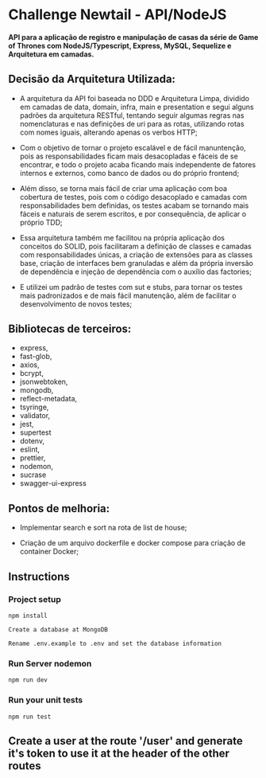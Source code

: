 # Challenge Newtail - API/NodeJS
#### API para a aplicação de registro e manipulação de casas da série de Game of Thrones com NodeJS/Typescript, Express, MySQL, Sequelize e Arquitetura em camadas.
## Decisão da Arquitetura Utilizada:
- A arquitetura da API foi baseada no DDD e Arquitetura Limpa, dividido em camadas de data, domain, infra, main e presentation e segui alguns padrões da arquitetura RESTful, tentando seguir algumas regras nas nomenclaturas e nas definições de uri para as rotas, utilizando rotas com nomes iguais, alterando apenas os verbos HTTP;

- Com o objetivo de tornar o projeto escalável e de fácil manuntenção, pois as responsabilidades ficam mais desacopladas e fáceis de se encontrar, e todo o projeto acaba ficando mais independente de fatores internos e externos, como banco de dados ou do próprio frontend;

- Além disso, se torna mais fácil de criar uma aplicação com boa cobertura de testes, pois com o código desacoplado e camadas com responsabilidades bem definidas, os testes acabam se tornando mais fáceis e naturais de serem escritos, e por consequência, de aplicar o próprio TDD;

- Essa arquitetura também me facilitou na própria aplicação dos conceitos do SOLID, pois facilitaram a definição de classes e camadas com responsabilidades únicas, a criação de extensões para as classes base, criação de interfaces bem granuladas e além da própria inversão de dependência e injeção de dependência com o auxílio das factories;

- E utilizei um padrão de testes com sut e stubs, para tornar os testes mais padronizados e de mais fácil manutenção, além de facilitar o desenvolvimento de novos testes;


## Bibliotecas de terceiros:
- express,
- fast-glob,
- axios,
- bcrypt,
- jsonwebtoken,
- mongodb,
- reflect-metadata,
- tsyringe,
- validator, 
- jest, 
- supertest
- dotenv, 
- eslint, 
- prettier,
- nodemon,
- sucrase
- swagger-ui-express

## Pontos de melhoria:
- Implementar search e sort na rota de list de house;

- Criação de um arquivo dockerfile e docker compose para criação de container Docker;



## Instructions
### Project setup
```
npm install
```
```
Create a database at MongoDB
```
```
Rename .env.example to .env and set the database information
```

### Run Server nodemon
```
npm run dev
```

### Run your unit tests
```
npm run test
```


## Create a user at the route '/user' and generate it's token to use it at the header of the other routes
